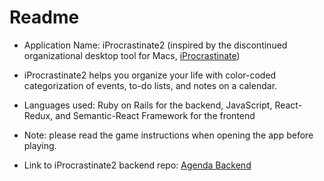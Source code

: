 

# Readme

* Application Name: iProcrastinate2 (inspired by the discontinued organizational desktop tool for Macs, [iProcrastinate](https://iprocrastinate.en.softonic.com/mac))

* iProcrastinate2 helps you organize your life with color-coded categorization of events, to-do lists, and notes on a calendar.

* Languages used: Ruby on Rails for the backend, JavaScript, React-Redux, and Semantic-React Framework for the frontend

* Note: please read the game instructions when opening the app before playing.

* Link to iProcrastinate2 backend repo: [Agenda Backend](https://github.com/taillet/agenda-backend)
